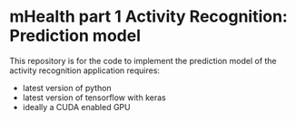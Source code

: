 # mHealth part 1 Activity Recognition: Prediction model

This repository is for the code to implement the prediction model of the activity recognition application
requires:

- latest version of python
- latest version of tensorflow with keras
- ideally a CUDA enabled GPU
